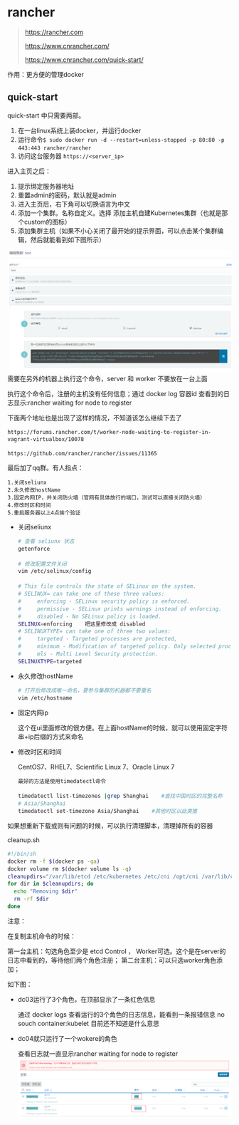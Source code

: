 # rancher
> https://rancher.com
>
> https://www.cnrancher.com/
>
> https://www.cnrancher.com/quick-start/

作用：更方便的管理docker

## quick-start
quick-start 中只需要两部。

1. 在一台linux系统上装docker，并运行docker
2. 运行命令`$ sudo docker run -d --restart=unless-stopped -p 80:80 -p 443:443 rancher/rancher`
3. 访问这台服务器 `https://<server_ip>`


进入主页之后：

1. 提示绑定服务器地址
2. 重置admin的密码，默认就是admin
3. 进入主页后，右下角可以切换语言为中文
4. 添加一个集群。名称自定义。选择 添加主机自建Kubernetes集群（也就是那个custom的图标）
5. 添加集群主机（如果不小心关闭了最开始的提示界面，可以点击某个集群编辑，然后就能看到如下图所示）

  ![](/assets/image/container/snipaste_20180820_221357.png)
  需要在另外的机器上执行这个命令，server 和 worker 不要放在一台上面


执行这个命令后，注册的主机没有任何信息；通过 docker log 容器id 查看到的日志显示:rancher waiting for node to register

下面两个地址也是出现了这样的情况，不知道该怎么继续下去了

```
https://forums.rancher.com/t/worker-node-waiting-to-register-in-vagrant-virtualbox/10078

https://github.com/rancher/rancher/issues/11365
```

最后加了qq群。有人指点：
```
1.关闭seliunx
2.永久修改hostName
3.固定内网IP，并关闭防火墙（官网有具体放行的端口，测试可以直接关闭防火墙）
4.修改时区和时间
5.重启服务器以上4点挨个验证
```

* 关闭seliunx
  ```bash
  # 查看 seliunx 状态
  getenforce

  # 修改配置文件关闭
  vim /etc/selinux/config

  # This file controls the state of SELinux on the system.
  # SELINUX= can take one of these three values:
  #     enforcing - SELinux security policy is enforced.
  #     permissive - SELinux prints warnings instead of enforcing.
  #     disabled - No SELinux policy is loaded.
  SELINUX=enforcing    把这里修改成 disabled
  # SELINUXTYPE= can take one of three two values:
  #     targeted - Targeted processes are protected,
  #     minimum - Modification of targeted policy. Only selected processes are protected.
  #     mls - Multi Level Security protection.
  SELINUXTYPE=targeted

  ```
* 永久修改hostName

  ```bash
  # 打开后修改成唯一命名，要参与集群的机器都不要重名
  vim /etc/hostname
  ```
* 固定内网ip

  这个在ui里面修改的很方便。在上面hostName的时候，就可以使用固定字符串+ip后缀的方式来命名
* 修改时区和时间

  CentOS7、RHEL7、Scientific Linux 7、Oracle Linux 7
  ```bash
  最好的方法是使用timedatectl命令

  timedatectl list-timezones |grep Shanghai    #查找中国时区的完整名称
  # Asia/Shanghai
  timedatectl set-timezone Asia/Shanghai    #其他时区以此类推
  ```

如果想重新下载或则有问题的时候，可以执行清理脚本，清理掉所有的容器

cleanup.sh
```bash
#!/bin/sh
docker rm -f $(docker ps -qa)
docker volume rm $(docker volume ls -q)
cleanupdirs="/var/lib/etcd /etc/kubernetes /etc/cni /opt/cni /var/lib/cni /var/run/calico /opt/rke"
for dir in $cleanupdirs; do
  echo "Removing $dir"
  rm -rf $dir
done
```

注意：

在复制主机命令的时候：

第一台主机：勾选角色至少是 etcd  Control ，  Worker可选。这个是在server的日志中看到的，等待他们两个角色注册；
第二台主机：可以只选worker角色添加；

如下图：
  * dc03运行了3个角色，在顶部显示了一条红色信息

    通过 docker logs 查看运行的3个角色的日志信息，能看到一条报错信息 no souch container:kubelet
    目前还不知道是什么意思
  * dc04就只运行了一个wokere的角色

    查看日志就一直显示rancher waiting for node to register
![](/assets/image/container/snipaste_20180821_225033.png)
